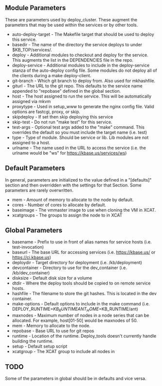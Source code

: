 
## Module Parameters

These are parameters used by deploy_cluster.  These augment the parameters that may be used within the services or by other tools.

- auto-deploy-target - The Makefile target that should be used to deploy this service.
- basedir - The name of the directory the service deploys to under $KB_TOP/services/.
- deploy - Additional modules to checkout and deploy for the service.  This augments the list in the DEPENDENCIES file in the repo.
- deploy-service - Additional modules to include in the deploy-service stanza of the auto-deploy config file.  Some modules do not deploy all of the clients during a make deploy-client.
- git-branch - Which git branch to deploy from.  Also used for mkhashfile.
- giturl - The URL to the git repo.  This defaults to the service name appended to "repobase" defined in the global section.
- host - The host assigned to run the service.  This will be automatically assigned via mkvm
- proxytype - Used in setup_www to generate the nginx config file.  Valid options are fastcgi, proxy, or skip.
- skipdeploy - If set then skip deploying this service
- skip-test - Do not run "make test" for this service.
- test-args - Optional test args added to the "make" command.  This overrides the default so you must include the target name (i.e. test)
- type - Type of module.  Should be service or lib.  Lib modules are not assigned to a host.
- urlname - The name used in the URL to access the service (i.e. the urlname would be "ws" for https://kbase.us/services/ws)

## Default Parameters

In general, parameters are initialized to the value defined in a "[defaults]" section and then overridden with the settings for that Section.  Some parameters are rarely overwritten.

- mem - Amount of memory to allocate to the node by default.
- cores - Number of cores to allocate by default.
- baseimage - The vmmaster image to use when cloning the VM in XCAT.
- xcatgroups - The groups to assign the node to in XCAT

## Global Parameters

- basename - Prefix to use in front of alias names for service hosts (i.e. test-invocation)
- baseurl - The base URL for accessing services (i.e. https://kbase.us/ or https://ci.kbase.us)
- deploydir - Target directory for deployment (i.e. /kb/deployment)
- devcontainer - Directory to use for the dev_container (i.e. /kb/dev_container)
- disksize - Default disk size for a volume
- dtdir - Where the deploy tools should be copied to on remote service hosts.
- hashfile - The filename to store the git hashes.  This is located in the dev container.
- make-options - Default options to include in the make command (i.e. DEPLOY_RUNTIME=$KB_RUNTIME ANT_HOME=$KB_RUNTIME/ant)
- maxnodes - Maximum number of nodes in a node series that can be allocated. For example, host[01-50] would be maxnodes of 50.
- mem - Memory to allocate to the node.
- repobase - Base URL to use for git repos
- runtime - Location of the runtime.  Deploy_tools doesn't currently handle building the runtime.
- setup - Default setup script
- xcatgroup - The XCAT group to include all nodes in

## TODO

Some of the parameters in global should be in defaults and vice versa.
